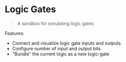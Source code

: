 # Logic Gates

> A sandbox for simulating logic gates

Features:

- Connect and visualize logic gate inputs and outputs
- Configure number of input and output bits
- "Bundle" the current logic as a new logic-gate

